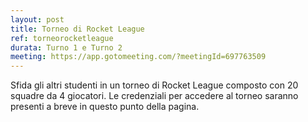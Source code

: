 ```yaml
---
layout: post
title: Torneo di Rocket League
ref: torneorocketleague
durata: Turno 1 e Turno 2
meeting: https://app.gotomeeting.com/?meetingId=697763509
---
```


Sfida gli altri studenti in un torneo di Rocket League composto con 20 squadre da 4 giocatori. Le credenziali per accedere al torneo saranno presenti a breve in questo punto della pagina.